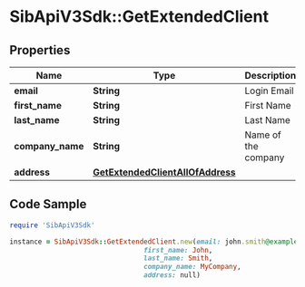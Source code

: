 # SibApiV3Sdk::GetExtendedClient

## Properties

Name | Type | Description | Notes
------------ | ------------- | ------------- | -------------
**email** | **String** | Login Email | 
**first_name** | **String** | First Name | 
**last_name** | **String** | Last Name | 
**company_name** | **String** | Name of the company | 
**address** | [**GetExtendedClientAllOfAddress**](GetExtendedClientAllOfAddress.md) |  | 

## Code Sample

```ruby
require 'SibApiV3Sdk'

instance = SibApiV3Sdk::GetExtendedClient.new(email: john.smith@example.com,
                                 first_name: John,
                                 last_name: Smith,
                                 company_name: MyCompany,
                                 address: null)
```


